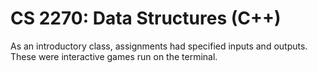 # CS 2270: Data Structures (C++)

As an introductory class, assignments had specified inputs and outputs. These were interactive games run on the terminal.
